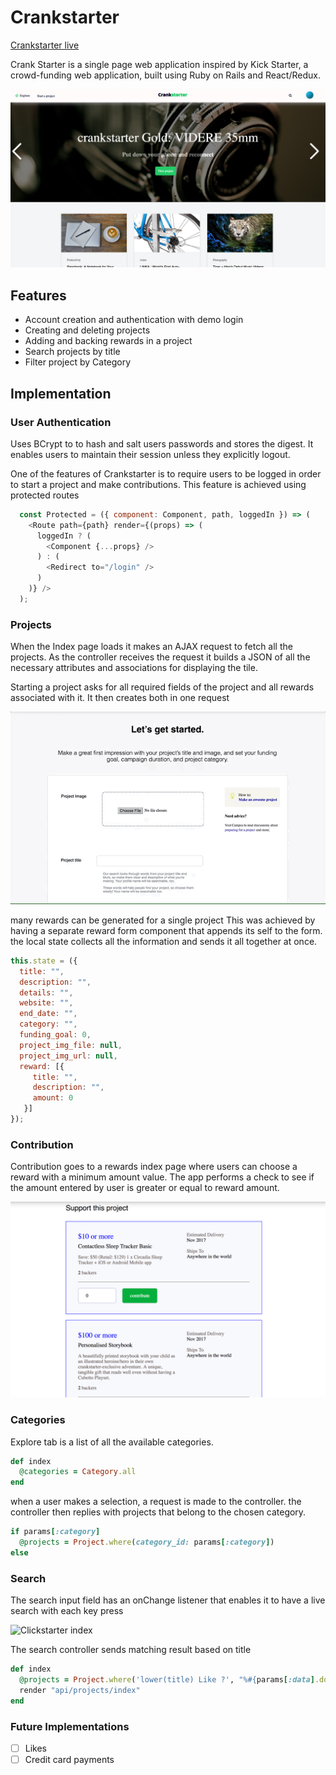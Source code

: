 # Crankstarter

[Crankstarter live][heroku]


Crank Starter is a single page web application inspired by Kick Starter, a crowd-funding web application, built using Ruby on Rails and React/Redux.

![Clickstarter index][index]

## Features
- Account creation and authentication with demo login
- Creating and deleting projects
- Adding and backing rewards in a project
- Search projects by title
- Filter project by Category

## Implementation

### User Authentication
Uses BCrypt to to hash and salt users passwords and stores the digest. It enables users to maintain their session unless they explicitly logout.

One of the features of Crankstarter is to require users to be logged in order to start a project and make contributions. This feature is achieved using protected routes

```javascript
  const Protected = ({ component: Component, path, loggedIn }) => (
    <Route path={path} render={(props) => (
      loggedIn ? (
        <Component {...props} />
      ) : (
        <Redirect to="/login" />
      )
    )} />
  );

```


### Projects
When the Index page loads it makes an AJAX request to fetch all the projects. As the controller receives the request it builds a JSON of all the necessary attributes and associations for displaying the tile.

Starting a project asks for all required fields of the project and all rewards associated with it. It then creates both in one request

![Start a Project][start-project]

many rewards can be generated for a single project
This was achieved by having a separate reward form component that appends its self to the form.
the local state collects all the information and sends it all together at once.

```javascript
this.state = ({
  title: "",
  description: "",
  details: "",
  website: "",
  end_date: "",
  category: "",
  funding_goal: 0,
  project_img_file: null,
  project_img_url: null,
  reward: [{
     title: "",
     description: "",
     amount: 0
   }]
});
```

### Contribution
Contribution goes to a rewards index page where users can choose a reward with a minimum amount value. The app performs a check to see if the amount entered by user is greater or equal to reward amount.

![Contribution][contribution]
### Categories
Explore tab is a list of all the available categories.

```Ruby
def index
  @categories = Category.all
end
```
when a user makes a selection, a request is made to the controller. the controller then replies with projects that belong to the chosen category.

```Ruby
if params[:category]
  @projects = Project.where(category_id: params[:category])
else
```

### Search
The search input field has an onChange listener that enables it to have a live search with each key press

![Clickstarter index][giphy]

The search controller sends matching result based on title
```Ruby
def index
  @projects = Project.where('lower(title) Like ?', "%#{params[:data].downcase}%")
  render "api/projects/index"
end
```
### Future Implementations
- [ ] Likes
- [ ] Credit card payments

[heroku]: https://crankstarter.herokuapp.com
[index]: ./app/assets/images/landing_page.png
[giphy]: ./app/assets/images/search_gif.gif
[start-project]: ./app/assets/images/start-project.gif
[contribution]: ./app/assets/images/contribution.png
